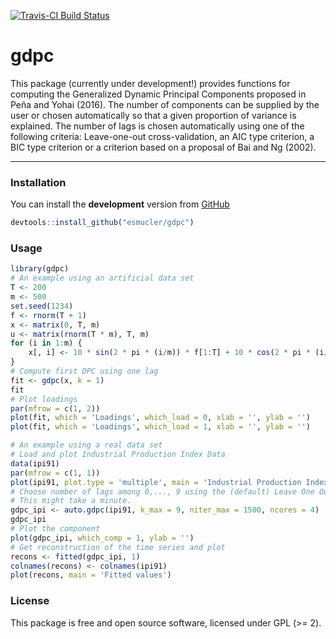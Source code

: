 
<!-- README.md is generated from README.Rmd. Please edit that file -->
[![Travis-CI Build Status](https://travis-ci.org/esmucler/gdpc.svg?branch=master)](https://travis-ci.org/esmucler/gdpc)

gdpc
====

This package (currently under development!) provides functions for computing the Generalized Dynamic Principal Components proposed in Peña and Yohai (2016). The number of components can be supplied by the user or chosen automatically so that a given proportion of variance is explained. The number of lags is chosen automatically using one of the following criteria: Leave-one-out cross-validation, an AIC type criterion, a BIC type criterion or a criterion based on a proposal of Bai and Ng (2002).

------------------------------------------------------------------------

### Installation

You can install the **development** version from [GitHub](https://github.com/esmucler/gdpc)

``` r
devtools::install_github("esmucler/gdpc")
```

### Usage

``` r
library(gdpc)
# An example using an artificial data set
T <- 200 
m <- 500
set.seed(1234)
f <- rnorm(T + 1)
x <- matrix(0, T, m)
u <- matrix(rnorm(T * m), T, m)
for (i in 1:m) {
    x[, i] <- 10 * sin(2 * pi * (i/m)) * f[1:T] + 10 * cos(2 * pi * (i/m)) * f[2:(T + 1)] + u[, i]
}
# Compute first DPC using one lag
fit <- gdpc(x, k = 1)
fit
# Plot loadings
par(mfrow = c(1, 2))
plot(fit, which = 'Loadings', which_load = 0, xlab = '', ylab = '') 
plot(fit, which = 'Loadings', which_load = 1, xlab = '', ylab = '') 
```

``` r
# An example using a real data set
# Load and plot Industrial Production Index Data
data(ipi91)
par(mfrow = c(1, 1))
plot(ipi91, plot.type = 'multiple', main = 'Industrial Production Index')
# Choose number of lags among 0,..., 9 using the (default) Leave One Out criterion
# This might take a minute.
gdpc_ipi <- auto.gdpc(ipi91, k_max = 9, niter_max = 1500, ncores = 4)
gdpc_ipi
# Plot the component
plot(gdpc_ipi, which_comp = 1, ylab = '')
# Get reconstruction of the time series and plot
recons <- fitted(gdpc_ipi, 1)
colnames(recons) <- colnames(ipi91)
plot(recons, main = 'Fitted values')
```

### License

This package is free and open source software, licensed under GPL (&gt;= 2).
